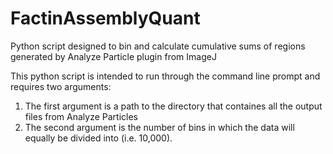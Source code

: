 # FactinAssemblyQuant
Python script designed to bin and calculate cumulative sums of regions generated by Analyze Particle plugin from ImageJ 

This python script is intended to run through the command line prompt and requires two arguments:
1. The first argument is a path to the directory that containes all the output files from Analyze Particles
2. The second argument is the number of bins in which the data will equally be divided into (i.e. 10,000). 

